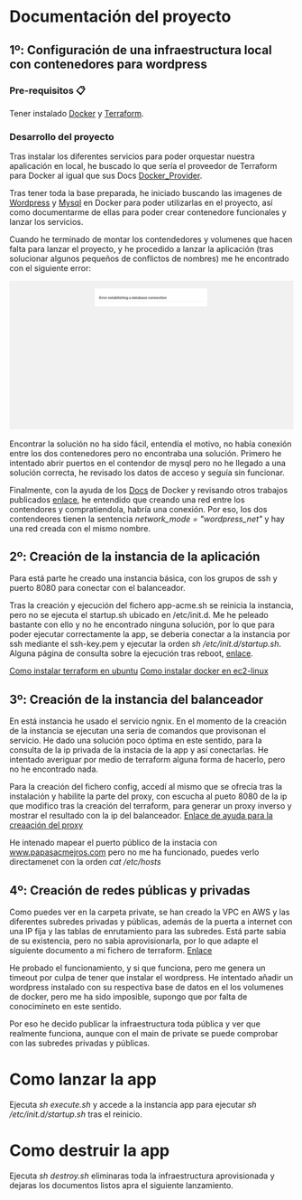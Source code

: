 # Documentación del proyecto

## 1º: Configuración de una infraestructura local con contenedores para wordpress

### Pre-requisitos 📋

Tener instalado [Docker](http://docker.com) y [Terraform](http://terraform.io).

### Desarrollo del proyecto

Tras instalar los diferentes servicios para poder orquestar nuestra apalicación en local, he buscado lo que sería el proveedor de Terraform para Docker al igual que sus Docs [Docker_Provider](https://registry.terraform.io/providers/kreuzwerker/docker/latest/docs).

Tras tener toda la base preparada, he iniciado buscando las imagenes de [Wordpress](https://hub.docker.com/_/wordpress) y [Mysql](https://hub.docker.com/_/mysql) en Docker para poder utilizarlas en el proyecto, así como documentarme de ellas para poder crear contenedore funcionales y lanzar los servicios.

Cuando he terminado de montar los contendedores y volumenes que hacen falta para lanzar el proyecto, y he procedido a lanzar la aplicación (tras solucionar algunos pequeños de conflictos de nombres) me he encontrado con el siguiente error:

![Image text](https://github.com/jordiros27/papasAcme/blob/main/readmeData/errorEstablishingADatabaseConnection.png)

Encontrar la solución no ha sido fácil, entendía el motivo, no había conexión entre los dos contenedores pero no encontraba una solución. Primero he intentado abrir puertos en el contendor de mysql pero no he llegado a una solución correcta, he revisado los datos de acceso y seguía sin funcionar. 

Finalmente, con la ayuda de los [Docs](https://docs.docker.com) de Docker y revisando otros trabajos publicados [enlace](https://joachim8675309.medium.com/docker-the-terraform-way-part-2-e979369028a6), he entendido que creando una red entre los contendores y compratiendola, habría una conexión. Por eso, los dos contendeores tienen la sentencia _network_mode = "wordpress_net"_ y hay una red creada con el mismo nombre.

## 2º: Creación de la instancia de la aplicación

Para está parte he creado una instancia básica, con los grupos de ssh y puerto 8080 para conectar con el balanceador. 

Tras la creación y ejecución del fichero app-acme.sh se reinicia la instancia, pero no se ejecuta el startup.sh ubicado en /etc/init.d. Me he peleado bastante con ello y no he encontrado ninguna solución, por lo que para poder ejecutar correctamente la app, se deberia conectar a la instancia por ssh mediante el ssh-key.pem y ejecutar la orden _sh /etc/init.d/startup.sh_. Alguna página de consulta sobre la ejecución tras reboot, [enlace](https://redessy.com/como-ejecutar-automaticamente-scripts-y-comandos-de-inicio-de-linux/).

[Como instalar terraform en ubuntu](https://conpilar.kryptonsolid.com/como-instalar-terraform-en-ubuntu-20-04/)
[Como instalar docker en ec2-linux](https://www.cyberciti.biz/faq/how-to-install-docker-on-amazon-linux-2/)

## 3º: Creación de la instancia del balanceador

En está instancia he usado el servicio ngnix. En el momento de la creación de la instancia se ejecutan una seria de comandos que provisonan el servicio. He dado una solución poco óptima en este sentido, para la consulta de la ip privada de la instacia de la app y así conectarlas. He intentado averiguar por medio de terraform alguna forma de hacerlo, pero no he encontrado nada.

Para la creación del fichero config, accedí al mismo que se ofrecía tras la instalación y habilite la parte del proxy, con escucha al pueto 8080 de la ip que modifico tras la creación del terraform, para generar un proxy inverso y mostrar el resultado con la ip del balanceador. [Enlace de ayuda para la creaación del proxy](https://www.nginx.com/resources/wiki/start/topics/examples/full/)

He intenado mapear el puerto público de la instacia con www.papasacmejros.com pero no me ha funcionado, puedes verlo directamenet con la orden _cat /etc/hosts_

## 4º: Creación de redes públicas y privadas

Como puedes ver en la carpeta private, se han creado la VPC en AWS y las diferentes subredes privadas y públicas, además de la puerta a internet con una IP fija y las tablas de enrutamiento para las subredes. Está parte sabia de su existencia, pero no sabia aprovisionarla, por lo que adapte el siguiente documento a mi fichero de terraform. [Enlace](https://medium.com/appgambit/terraform-aws-vpc-with-private-public-subnets-with-nat-4094ad2ab331)

He probado el funcionamiento, y si que funciona, pero me genera un timeout por culpa de tener que instalar el wordpress. He intentado añadir un wordpress instalado con su respectiva base de datos en el los volumenes de docker, pero me ha sido imposible, supongo que por falta de conocimineto en este sentido. 

Por eso he decido publicar la infraestructura toda pública y ver que realmente funciona, aunque con el main de private se puede comprobar con las subredes privadas y públicas. 

# Como lanzar la app

Ejecuta _sh execute.sh_ y accede a la instancia app para ejecutar _sh /etc/init.d/startup.sh_ tras el reinicio.

# Como destruir la app

Ejecuta _sh destroy.sh_ eliminaras toda la infraestructura aprovisionada y dejaras los documentos listos apra el siguiente lanzamiento.
